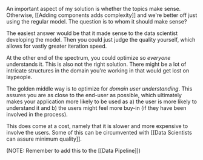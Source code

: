 An important aspect of my solution is whether the topics make sense. Otherwise, [[Adding components adds complexity]] and we're better off just using the regular model. The question is to whom it should make sense? 

The easiest answer would be that it made sense to the data scientist developing the model. Then you could just judge the quality yourself, which allows for vastly greater iteration speed. 

At the other end of the spectrum, you could optimize so *everyone* understands it. This is also not the right solution. There might be a lot of intricate structures in the domain you're working in that would get lost on laypeople. 

The golden middle way is to optimize for *domain user understanding*. This assures you are as close to the end-user as possible, which ultimately makes your application more likely to be used as a) the user is more likely to understand it and b) the users might feel more buy-in (if they have been involved in the process). 

This does come at a cost, namely that it is slower and more expensive to involve the users. Some of this can be circumvented with [[Data Scientists can assure minimum quality]].

(NOTE: Remember to add this to the [[Data Pipeline]])
